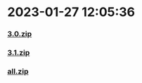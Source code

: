 # 2023-01-27 12:05:36

### [3.0.zip](https://raw.githubusercontent.com/Sam5440/Genshin_Impact_Teleport_Files/main/Genshin_Impact_Teleport/ManualOptimizationPoint/%5BChinese%5DManualCollectPoint%282022-10-13%29/%E3%80%90%E7%A5%9E%E7%9E%B3%E3%80%91Featuread/%E3%80%90%E8%8D%89%E7%A5%9E%E7%9E%B3%E3%80%91Dendroculus/3.0.zip)

### [3.1.zip](https://raw.githubusercontent.com/Sam5440/Genshin_Impact_Teleport_Files/main/Genshin_Impact_Teleport/ManualOptimizationPoint/%5BChinese%5DManualCollectPoint%282022-10-13%29/%E3%80%90%E7%A5%9E%E7%9E%B3%E3%80%91Featuread/%E3%80%90%E8%8D%89%E7%A5%9E%E7%9E%B3%E3%80%91Dendroculus/3.1.zip)

### [all.zip](https://raw.githubusercontent.com/Sam5440/Genshin_Impact_Teleport_Files/main/Genshin_Impact_Teleport/ManualOptimizationPoint/%5BChinese%5DManualCollectPoint%282022-10-13%29/%E3%80%90%E7%A5%9E%E7%9E%B3%E3%80%91Featuread/%E3%80%90%E8%8D%89%E7%A5%9E%E7%9E%B3%E3%80%91Dendroculus/all.zip)

